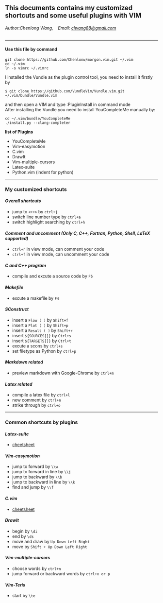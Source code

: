 ## This documents contains my customized shortcuts and some useful plugins with VIM
###### Author:Chenlong Wang, &nbsp;&nbsp; Email: clwang88@gmail.com

---

#### Use this file by command
```
git clone https://github.com/Chenlonw/morgon.vim.git ~/.vim
cd ~/.vim
ln -s vimrc ~/.vimrc
```
I installed the Vundle as the plugin control tool, you need to install it firstly by
```
$ git clone https://github.com/VundleVim/Vundle.vim.git ~/.vim/bundle/Vundle.vim
```
and then open a VIM and type :PluginInstall in command mode  
After installing the Vundle you need to install YouCompleteMe manually by:
```
cd ~/.vim/bundle/YouCompleteMe
./install.py --clang-completer
```

**list of Plugins**
+ YouCompleteMe
+ Vim-easymotion
+ C.vim
+ DrawIt
+ Vim-multiple-cursors
+ Latex-suite
+ Python.vim (indent for python)

---

### My customized shortcuts
#### *Overall shortcuts*
+ jump to `<++>` by `ctrl+j`
+ switch line number type by `ctrl+a`
+ switch highlight searching by `ctrl+h`

#### *Comment and uncomment (Only C, C++, Fortran, Python, Shell, LaTeX supported)*
+ `ctrl+r` in view mode, can comment your code
+ `ctrl+f` in view mode, can uncomment your code

#### *C and C++ program*
+ compile and excute a source code by `F5`

#### *Makefile*
+ excute a makefile by `F4`

#### *SConstruct*
+ insert a `Flow ( )` by `Shift+f`
+ insert a `Plot ( )` by `Shift+p`
+ insert a `Result ( )` by `Shift+r`
+ insert `${SOURCES[]}` by `Ctrl+s`
+ insert `${TARGETS[]}` by `Ctrl+t`
+ excute a scons by `ctrl+s`
+ set filetype as Python by `ctrl+p`

#### *Markdown related*
+ preview markdown with Google-Chrome by `ctrl+m`

#### *Latex related*
+ compile a latex file by `ctrl+l`
+ new comment by `ctrl+n`
+ strike through  by `ctrl+o`

---

### Common shortcuts by plugins

#### *Latex-suite*
+ [cheetsheet](http://michaelgoerz.net/refcards/vimlatexqrc.pdf)

#### *Vim-easymotion*
+ jump to forward by `\\w`
+ jump to forward in line by `\\j`
+ jump to backward by `\\b`
+ jump to backward in line by `\\k`
+ find and jump by `\\f`

#### *C.vim*
+ [cheetsheet](http://lug.fh-swf.de/vim/vim-c/c-hotkeys.pdf)

#### *DrawIt*
+ begin by `\di`
+ end by `\ds`
+ move and draw by `Up Down Left Right`
+ move by `Shift + Up Down Left Right`

#### *Vim-multiple-cursors*
+ choose words by `ctrl+n`
+ jump forward or backward words by `ctrl+x or p`

#### *Vim-Teris*
+ start by `\te`
